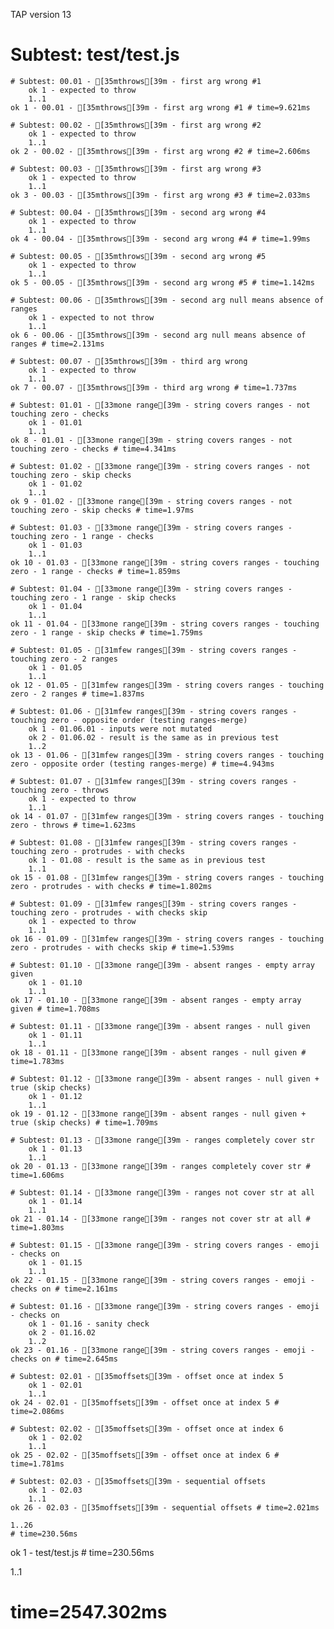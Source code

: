 TAP version 13
# Subtest: test/test.js
    # Subtest: 00.01 - [35mthrows[39m - first arg wrong #1
        ok 1 - expected to throw
        1..1
    ok 1 - 00.01 - [35mthrows[39m - first arg wrong #1 # time=9.621ms
    
    # Subtest: 00.02 - [35mthrows[39m - first arg wrong #2
        ok 1 - expected to throw
        1..1
    ok 2 - 00.02 - [35mthrows[39m - first arg wrong #2 # time=2.606ms
    
    # Subtest: 00.03 - [35mthrows[39m - first arg wrong #3
        ok 1 - expected to throw
        1..1
    ok 3 - 00.03 - [35mthrows[39m - first arg wrong #3 # time=2.033ms
    
    # Subtest: 00.04 - [35mthrows[39m - second arg wrong #4
        ok 1 - expected to throw
        1..1
    ok 4 - 00.04 - [35mthrows[39m - second arg wrong #4 # time=1.99ms
    
    # Subtest: 00.05 - [35mthrows[39m - second arg wrong #5
        ok 1 - expected to throw
        1..1
    ok 5 - 00.05 - [35mthrows[39m - second arg wrong #5 # time=1.142ms
    
    # Subtest: 00.06 - [35mthrows[39m - second arg null means absence of ranges
        ok 1 - expected to not throw
        1..1
    ok 6 - 00.06 - [35mthrows[39m - second arg null means absence of ranges # time=2.131ms
    
    # Subtest: 00.07 - [35mthrows[39m - third arg wrong
        ok 1 - expected to throw
        1..1
    ok 7 - 00.07 - [35mthrows[39m - third arg wrong # time=1.737ms
    
    # Subtest: 01.01 - [33mone range[39m - string covers ranges - not touching zero - checks
        ok 1 - 01.01
        1..1
    ok 8 - 01.01 - [33mone range[39m - string covers ranges - not touching zero - checks # time=4.341ms
    
    # Subtest: 01.02 - [33mone range[39m - string covers ranges - not touching zero - skip checks
        ok 1 - 01.02
        1..1
    ok 9 - 01.02 - [33mone range[39m - string covers ranges - not touching zero - skip checks # time=1.97ms
    
    # Subtest: 01.03 - [33mone range[39m - string covers ranges - touching zero - 1 range - checks
        ok 1 - 01.03
        1..1
    ok 10 - 01.03 - [33mone range[39m - string covers ranges - touching zero - 1 range - checks # time=1.859ms
    
    # Subtest: 01.04 - [33mone range[39m - string covers ranges - touching zero - 1 range - skip checks
        ok 1 - 01.04
        1..1
    ok 11 - 01.04 - [33mone range[39m - string covers ranges - touching zero - 1 range - skip checks # time=1.759ms
    
    # Subtest: 01.05 - [31mfew ranges[39m - string covers ranges - touching zero - 2 ranges
        ok 1 - 01.05
        1..1
    ok 12 - 01.05 - [31mfew ranges[39m - string covers ranges - touching zero - 2 ranges # time=1.837ms
    
    # Subtest: 01.06 - [31mfew ranges[39m - string covers ranges - touching zero - opposite order (testing ranges-merge)
        ok 1 - 01.06.01 - inputs were not mutated
        ok 2 - 01.06.02 - result is the same as in previous test
        1..2
    ok 13 - 01.06 - [31mfew ranges[39m - string covers ranges - touching zero - opposite order (testing ranges-merge) # time=4.943ms
    
    # Subtest: 01.07 - [31mfew ranges[39m - string covers ranges - touching zero - throws
        ok 1 - expected to throw
        1..1
    ok 14 - 01.07 - [31mfew ranges[39m - string covers ranges - touching zero - throws # time=1.623ms
    
    # Subtest: 01.08 - [31mfew ranges[39m - string covers ranges - touching zero - protrudes - with checks
        ok 1 - 01.08 - result is the same as in previous test
        1..1
    ok 15 - 01.08 - [31mfew ranges[39m - string covers ranges - touching zero - protrudes - with checks # time=1.802ms
    
    # Subtest: 01.09 - [31mfew ranges[39m - string covers ranges - touching zero - protrudes - with checks skip
        ok 1 - expected to throw
        1..1
    ok 16 - 01.09 - [31mfew ranges[39m - string covers ranges - touching zero - protrudes - with checks skip # time=1.539ms
    
    # Subtest: 01.10 - [33mone range[39m - absent ranges - empty array given
        ok 1 - 01.10
        1..1
    ok 17 - 01.10 - [33mone range[39m - absent ranges - empty array given # time=1.708ms
    
    # Subtest: 01.11 - [33mone range[39m - absent ranges - null given
        ok 1 - 01.11
        1..1
    ok 18 - 01.11 - [33mone range[39m - absent ranges - null given # time=1.783ms
    
    # Subtest: 01.12 - [33mone range[39m - absent ranges - null given + true (skip checks)
        ok 1 - 01.12
        1..1
    ok 19 - 01.12 - [33mone range[39m - absent ranges - null given + true (skip checks) # time=1.709ms
    
    # Subtest: 01.13 - [33mone range[39m - ranges completely cover str
        ok 1 - 01.13
        1..1
    ok 20 - 01.13 - [33mone range[39m - ranges completely cover str # time=1.606ms
    
    # Subtest: 01.14 - [33mone range[39m - ranges not cover str at all
        ok 1 - 01.14
        1..1
    ok 21 - 01.14 - [33mone range[39m - ranges not cover str at all # time=1.803ms
    
    # Subtest: 01.15 - [33mone range[39m - string covers ranges - emoji - checks on
        ok 1 - 01.15
        1..1
    ok 22 - 01.15 - [33mone range[39m - string covers ranges - emoji - checks on # time=2.161ms
    
    # Subtest: 01.16 - [33mone range[39m - string covers ranges - emoji - checks on
        ok 1 - 01.16 - sanity check
        ok 2 - 01.16.02
        1..2
    ok 23 - 01.16 - [33mone range[39m - string covers ranges - emoji - checks on # time=2.645ms
    
    # Subtest: 02.01 - [35moffsets[39m - offset once at index 5
        ok 1 - 02.01
        1..1
    ok 24 - 02.01 - [35moffsets[39m - offset once at index 5 # time=2.086ms
    
    # Subtest: 02.02 - [35moffsets[39m - offset once at index 6
        ok 1 - 02.02
        1..1
    ok 25 - 02.02 - [35moffsets[39m - offset once at index 6 # time=1.781ms
    
    # Subtest: 02.03 - [35moffsets[39m - sequential offsets
        ok 1 - 02.03
        1..1
    ok 26 - 02.03 - [35moffsets[39m - sequential offsets # time=2.021ms
    
    1..26
    # time=230.56ms
ok 1 - test/test.js # time=230.56ms

1..1
# time=2547.302ms
